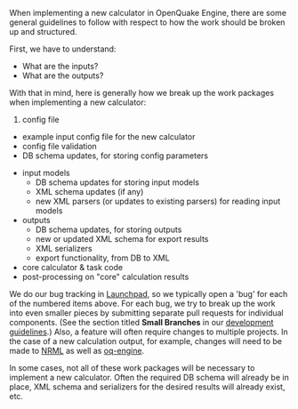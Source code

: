 When implementing a new calculator in OpenQuake Engine, there are some general guidelines to follow with respect to how the work should be broken up and structured.

First, we have to understand:

* What are the inputs?
* What are the outputs?

With that in mind, here is generally how we break up the work packages when implementing a new calculator:

1. config file
  - example input config file for the new calculator
  - config file validation
  - DB schema updates, for storing config parameters
* input models
  - DB schema updates for storing input models
  - XML schema updates (if any)
  - new XML parsers (or updates to existing parsers) for reading input models
* outputs
  - DB schema updates, for storing outputs
  - new or updated XML schema for export results
  - XML serializers
  - export functionality, from DB to XML
* core calculator & task code
* post-processing on "core" calculation results

We do our bug tracking in [Launchpad](https://launchpad.net/openquake), so we typically open a 'bug' for each of the numbered items above. For each bug, we try to break up the work into even smaller pieces by submitting separate pull requests for individual components. (See the section titled **Small Branches** in our [development guidelines](https://github.com/gem/oq-engine/wiki/Development-Philosophy-and-Coding-Guidelines).) Also, a feature will often require changes to multiple projects. In the case of a new calculation output, for example, changes will need to be made to [NRML](https://github.com/gem/oq-nrmllib) as well as [oq-engine](https://github.com/gem/oq-engine).

In some cases, not all of these work packages will be necessary to implement a new calculator. Often the required DB schema will already be in place, XML schema and serializers for the desired results will already exist, etc.